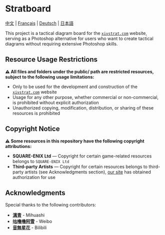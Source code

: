 # Stratboard

[中文](./README.md) | [Français](./README_fr.md) | [Deutsch](./README_de.md) | [日本語](./README_ja.md)

This project is a tactical diagram board for the [`xivstrat.com`](https://xivstrat.com) website, serving as a Photoshop alternative for users who want to create tactical diagrams without requiring extensive Photoshop skills.

## Resource Usage Restrictions

**⚠️ All files and folders under the public/ path are restricted resources, subject to the following usage limitations:**

- Only to be used for the development and construction of the [`xivstrat.com`](https://xivstrat.com) website
- Usage for any other purpose, whether commercial or non-commercial, is prohibited without explicit authorization
- Unauthorized copying, modification, distribution, or sharing of these resources is prohibited

## Copyright Notice

**⚠️ Some resources in this repository have the following copyright attributions:**

- **SQUARE-ENIX Ltd** — Copyright for certain game-related resources belongs to `SQUARE-ENIX Ltd`
- **Third-party Artists** — Copyright for certain resources belongs to third-party artists (see Acknowledgments section), [our site](https://xivstrat.com) has obtained authorization for use

## Acknowledgments

Special thanks to the following contributors:

- [**漓青**](https://www.mihuashi.com/profiles/81270) - Mihuashi
- [**咕噜噜阿雪**](https://weibo.com/u/2251298575) - Weibo
- [**音無星花**](https://space.bilibili.com/351806141) - Bilibili
